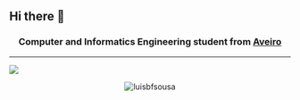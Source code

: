 ## Hi there 👋

<h3 align="center">Computer and Informatics Engineering student from <a href="https://www.ua.pt/pt/deti"> Aveiro </a></h3>

---

[![](https://visitcount.itsvg.in/api?id=luisbfsousa&label=Profile%20Views&color=12&icon=5&pretty=false)](https://visitcount.itsvg.in)

<p align="center"> <img src="https://komarev.com/ghpvc/?username=luisbfsousa&label=Profile%20views&color=0e75b6&style=flat" alt="luisbfsousa" /> </p>
<!--
**luisbfsousa/luisbfsousa** is a ✨ _special_ ✨ repository because its `README.md` (this file) appears on your GitHub profile.

Here are some ideas to get you started:

- 🔭 I’m currently working on ...
- 🌱 I’m currently learning ...
- 👯 I’m looking to collaborate on ...
- 🤔 I’m looking for help with ...
- 💬 Ask me about ...
- 📫 How to reach me: ...
- 😄 Pronouns: ...
- ⚡ Fun fact: ...
-->

